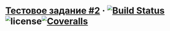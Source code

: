 # [Тестовое задание #2](https://vk.com/@maxpfrontend-testovoe-zadanie-2) &middot; [![Build Status](https://travis-ci.org/artbocha/react-redux-test-task-2.svg?branch=master)](https://travis-ci.org/artbocha/react-redux-test-task-2) ![license](https://img.shields.io/github/license/mashape/apistatus.svg)[![Coveralls][coveralls-badge]][coveralls]

[coveralls-badge]: https://img.shields.io/coveralls/artbocha/react-redux-test-task-2/master.png?style=flat-square
[coveralls]: https://coveralls.io/github/artbocha/react-redux-test-task-2
